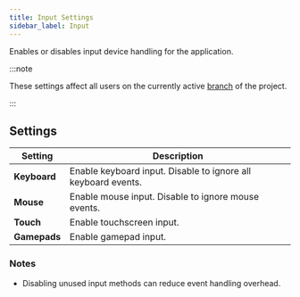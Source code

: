 ```yaml
---
title: Input Settings
sidebar_label: Input
---
```


Enables or disables input device handling for the application.

:::note

These settings affect all users on the currently active [branch](../../version-control/branches.md) of the project.

:::

## Settings

| Setting | Description |
| --- | --- |
| **Keyboard** | Enable keyboard input. Disable to ignore all keyboard events. |
| **Mouse** | Enable mouse input. Disable to ignore mouse events. |
| **Touch** | Enable touchscreen input. |
| **Gamepads** | Enable gamepad input. |

### Notes

- Disabling unused input methods can reduce event handling overhead.
